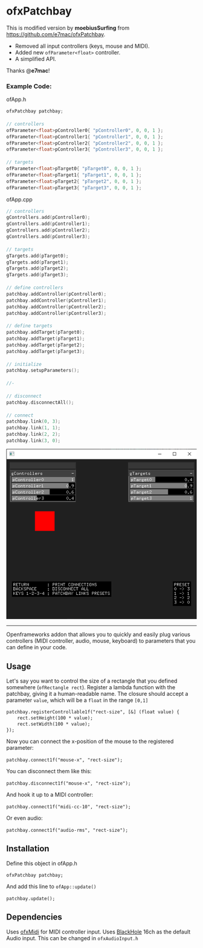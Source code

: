 # ofxPatchbay

This is modified version by **moebiusSurfing** from https://github.com/e7mac/ofxPatchbay.  

* Removed all input controllers (keys, mouse and MIDI).  
* Added new ```ofParameter<float>``` controller.  
* A simplified API.

Thanks @**e7mac**!  

### Example Code:

ofApp.h
```.c++
ofxPatchbay patchbay;

// controllers
ofParameter<float>pController0{ "pController0", 0, 0, 1 };
ofParameter<float>pController1{ "pController1", 0, 0, 1 };
ofParameter<float>pController2{ "pController2", 0, 0, 1 };
ofParameter<float>pController3{ "pController3", 0, 0, 1 };

// targets
ofParameter<float>pTarget0{ "pTarget0", 0, 0, 1 };
ofParameter<float>pTarget1{ "pTarget1", 0, 0, 1 };
ofParameter<float>pTarget2{ "pTarget2", 0, 0, 1 };
ofParameter<float>pTarget3{ "pTarget3", 0, 0, 1 };
```

ofApp.cpp
```.c++
// controllers
gControllers.add(pController0);
gControllers.add(pController1);
gControllers.add(pController2);
gControllers.add(pController3);

// targets
gTargets.add(pTarget0);
gTargets.add(pTarget1);
gTargets.add(pTarget2);
gTargets.add(pTarget3);

// define controllers
patchbay.addController(pController0);
patchbay.addController(pController1);
patchbay.addController(pController2);
patchbay.addController(pController3);

// define targets
patchbay.addTarget(pTarget0);
patchbay.addTarget(pTarget1);
patchbay.addTarget(pTarget2);
patchbay.addTarget(pTarget3);

// initialize
patchbay.setupParameters();

//-

// disconnect
patchbay.disconnectAll();	

// connect
patchbay.link(0, 3);
patchbay.link(1, 1);
patchbay.link(2, 2);
patchbay.link(3, 0);
```
  
![image](docs/Capture.PNG?raw=true "image")

---------------------------------

Openframeworks addon that allows you to quickly and easily plug various controllers (MIDI controller, audio, mouse, keyboard) to parameters that you can define in your code.

## Usage

Let's say you want to control the size of a rectangle that you defined somewhere (`ofRectangle rect`). Register a lambda function with the patchbay, giving it a human-readable name. The closure should accept a parameter `value`, which will be a `float` in the range `[0,1]`

```
patchbay.registerControllable1f("rect-size", [&] (float value) {
    rect.setHeight(100 * value);
    rect.setWidth(100 * value);    
});
```

Now you can connect the x-position of the mouse to the registered parameter:

`patchbay.connect1f("mouse-x", "rect-size");`

You can disconnect them like this:

`patchbay.disconnect1f("mouse-x", "rect-size");`

And hook it up to a MIDI controller:

`patchbay.connect1f("midi-cc-10", "rect-size");`

Or even audio:

`patchbay.connect1f("audio-rms", "rect-size");`

## Installation

Define this object in ofApp.h

```
ofxPatchbay patchbay;
```

And add this line to `ofApp::update()`

`patchbay.update();`

## Dependencies

Uses [ofxMidi](https://github.com/danomatika/ofxMidi) for MIDI controller input.
Uses [BlackHole](https://github.com/ExistentialAudio/BlackHole) 16ch as the default Audio input. This can be changed in `ofxAudioInput.h`
